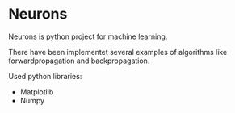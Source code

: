 # Neurons

Neurons is python project for machine learning.

There have been implementet several examples of algorithms like forwardpropagation and backpropagation.

Used python libraries:
- Matplotlib
- Numpy
